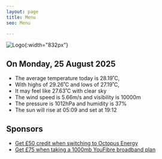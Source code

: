 ```yaml
---
layout: page
title: Menu
seo: Menu

---
```


![Logo](/images/logo.jpg){:width="832px"}

<!-- weather_marker starts -->
## On Monday, 25 August 2025

- The average temperature today is 28.19˚C,
- With highs of 29.26˚C and lows of 27.19˚C,
- It may feel like 27.63˚C with clear sky
- The wind speed is 5.66m/s and visibility is 10000m
- The pressure is 1012hPa and humidity is 37%
- The sun will rise at 05:09 and set at 19:12

<!-- weather_marker ends -->

## Sponsors

- [Get £50 credit when switching to Octopus Energy](https://bit.ly/3oD1nnS)
- [Get £75 when taking a 1000mb YouFibre broadband plan](https://aklam.io/91zWhU?)
